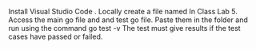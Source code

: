 Install Visual Studio Code .
Locally create a file named In Class Lab 5.
Access the main go file and and test go file.
Paste them in the folder and run using the command go test -v 
The test must give results if the test cases have passed or failed.
